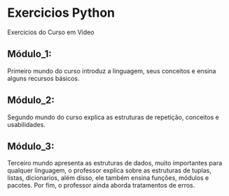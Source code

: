 # Exercicios Python

Exercicios do Curso em Video

## Módulo_1:

Primeiro mundo do curso introduz a linguagem, seus conceitos e ensina alguns recursos básicos.

## Módulo_2:

Segundo mundo do curso explica as estruturas de repetição, conceitos e usabilidades.

## Módulo_3:

Terceiro mundo apresenta as estruturas de dados, muito
importantes para qualquer linguagem, o professor explica sobre as estruturas de tuplas, listas, dicionarios, além disso, ele também ensina funções, módulos e pacotes. Por fim, o professor ainda aborda tratamentos de erros.

